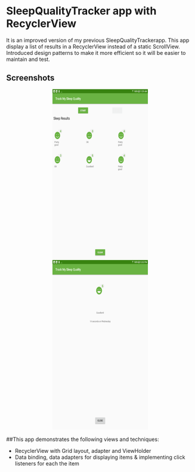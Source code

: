 # SleepQualityTracker app with RecyclerView

It is an improved version of my previous SleepQualityTrackerapp. This app display a list of results in a RecyclerView instead of a static ScrollView. Introduced design patterns to make it more efficient so it will be easier to maintain and test.

## Screenshots

<p align="center">
<img src="screenshots/sleep_tracker_recycler_home.png" width="256" height="455" >
<img src="screenshots/sleep_tracker_recycler_detail.png" width="256" height="455" >
</P>


##This app demonstrates the following views and techniques:

* RecyclerView with Grid layout, adapter and ViewHolder
* Data binding, data adapters for displaying items & implementing click listeners for each the item
